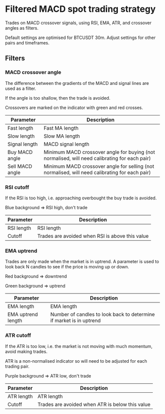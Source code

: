 # Filtered MACD spot trading strategy

Trades on MACD crossover signals, using RSI, EMA, ATR, and crossover angles as filters.

Default settings are optimised for BTCUSDT 30m. Adjust settings for other pairs and timeframes.

## Filters

### MACD crossover angle

The difference between the gradients of the MACD and signal lines are used as a filter. 

If the angle is too shallow, then the trade is avoided. 

Crossovers are marked on the indicator with green and red crosses.

| Parameter | Description |
|---|---|
| Fast length | Fast MA length |
| Slow length | Slow MA length |
| Signal length | MACD signal length |
| Buy MACD angle | Minimum MACD crossover angle for buying (not normalised, will need calibrating for each pair) |
| Sell MACD angle | Minimum MACD crossover angle for selling (not normalised, will need calibrating for each pair) |


### RSI cutoff 

If the RSI is too high, i.e. approaching overbought the buy trade is avoided.

Blue background => RSI high, don't trade

| Parameter | Description |
|---|---|
| RSI length | RSI length |
| Cutoff | Trades are avoided when RSI is above this value |


### EMA uptrend

Trades are only made when the market is in uptrend. A parameter is used to look back N candles to see if the price is moving up or down.

Red background => downtrend

Green background => uptrend

| Parameter | Description |
|---|---|
| EMA length | EMA length |
| EMA uptrend length | Number of candles to look back to determine if market is in uptrend |

### ATR cutoff
If the ATR is too low, i.e. the market is not moving with much momentum, avoid making trades.

ATR is a non-normalised indicator so will need to be adjusted for each trading pair.

Purple background => ATR low, don't trade

| Parameter | Description |
|---|---|
| ATR length | ATR length |
| Cutoff | Trades are avoided when ATR is below this value |
